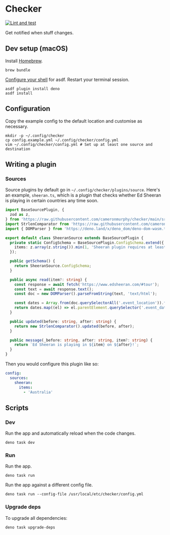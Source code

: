 # Checker

[![Lint and test](https://github.com/cameronmurphy/checker/actions/workflows/lint-and-test.yml/badge.svg)](https://github.com/cameronmurphy/checker/actions/workflows/lint-and-test.yml)

Get notified when stuff changes.

## Dev setup (macOS)

Install [Homebrew](https://brew.sh).

```shell
brew bundle
```

[Configure your shell](https://asdf-vm.com/guide/getting-started.html#_3-install-asdf) for asdf. Restart your terminal
session.

```shell
asdf plugin install deno
asdf install
```

## Configuration

Copy the example config to the default location and customise as necessary.

```shell
mkdir -p ~/.config/checker
cp config.example.yml ~/.config/checker/config.yml
vim ~/.config/checker/config.yml # Set up at least one source and destination
```

## Writing a plugin

### Sources

Source plugins by default go in `~/.config/checker/plugins/source`. Here's an example, `sheeran.ts`, which is a plugin
that checks whether Ed Sheeran is playing in certain countries any time soon.

```typescript
import BaseSourcePlugin, {
  zod as z,
} from 'https://raw.githubusercontent.com/cameronmurphy/checker/main/src/plugins/source/base.ts';
import StrlenComparator from 'https://raw.githubusercontent.com/cameronmurphy/checker/main/src/comparator/strlen.ts';
import { DOMParser } from 'https://deno.land/x/deno_dom/deno-dom-wasm.ts';

export default class SheeranSource extends BaseSourcePlugin {
  private static ConfigSchema = BaseSourcePlugin.ConfigSchema.extend({
    items: z.array(z.string()).min(1, 'Sheeran plugin requires at least one country name'),
  });

  public getSchema() {
    return SheeranSource.ConfigSchema;
  }

  public async read(item?: string) {
    const response = await fetch('https://www.edsheeran.com/#tour');
    const text = await response.text();
    const doc = new DOMParser().parseFromString(text, 'text/html');

    const dates = Array.from(doc.querySelectorAll('.event_location')).filter((el) => el.textContent?.includes(item));
    return dates.map((el) => el.parentElement.querySelector('.event_date').textContent?.trim()).join(', ');
  }

  public updated(before: string, after: string) {
    return new StrlenComparator().updated(before, after);
  }

  public message(_before: string, after: string, item?: string) {
    return `Ed Sheeran is playing in ${item} on ${after}!`;
  }
}
```

Then you would configure this plugin like so:

```yaml
config:
  sources:
    sheeran:
      items:
        - 'Australia'
```

## Scripts

### Dev

Run the app and automatically reload when the code changes.

```shell
deno task dev
```

### Run

Run the app.

```shell
deno task run
```

Run the app against a different config file.

```shell
deno task run --config-file /usr/local/etc/checker/config.yml
```

### Upgrade deps

To upgrade all dependencies:

```shell
deno task upgrade-deps
```
